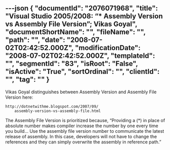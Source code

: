 ---json
{
  "documentId": "2076071968",
  "title": "Visual Studio 2005/2008: “* Assembly Version vs Assembly File Version”; Vikas Goyal",
  "documentShortName": "",
  "fileName": "",
  "path": "",
  "date": "2008-07-02T02:42:52.000Z",
  "modificationDate": "2008-07-02T02:42:52.000Z",
  "templateId": "",
  "segmentId": "83",
  "isRoot": "False",
  "isActive": "True",
  "sortOrdinal": "",
  "clientId": "",
  "tag": ""
}
---

Vikas Goyal distinguishes between Assembly Version and Assembly File Version here:

    http://dotnetwithme.blogspot.com/2007/09/
        assembly-version-vs-assembly-file.html

The Assembly File Version is prioritized because, “Providing a (*) in place of absolute number makes compiler increase the number by one every time you build… Use the assembly file version number to communicate the latest release of assembly. In this case, developers will not have to change the references and they can simply overwrite the assembly in reference path.”
